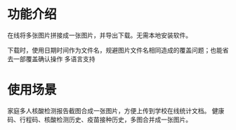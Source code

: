 # 功能介绍
在线将多张图片拼接成一张图片，并导出下载。无需本地安装软件。

下载时，使用日期时间作为文件名，规避图片文件名相同造成的覆盖问题；也能省去一部覆盖确认操作
多语言支持
# 使用场景
家庭多人核酸检测报告截图合成一张图片，方便上传到学校在线统计文档。
健康码、行程码、核酸检测历史、疫苗接种历史，多图合并成一张图片。

